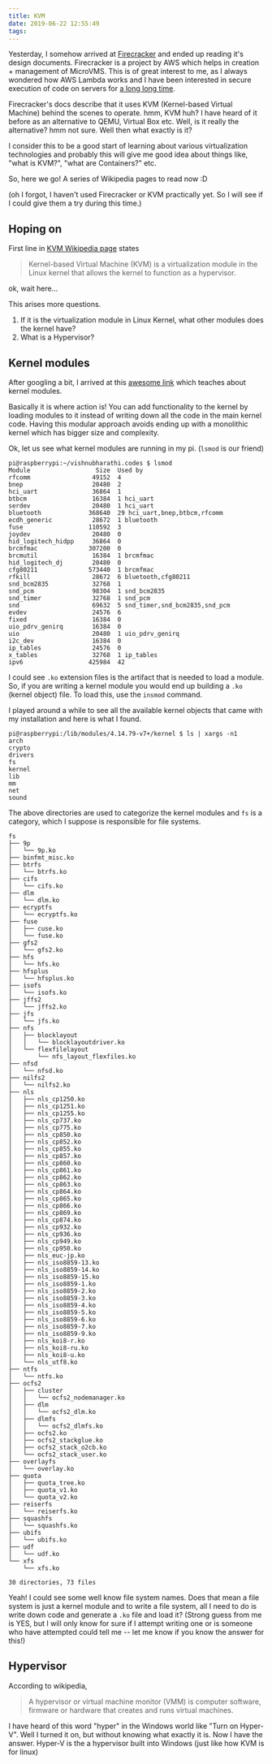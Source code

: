 ```yaml
---
title: KVM
date: 2019-06-22 12:55:49
tags:
---
```


Yesterday, I somehow arrived at [Firecracker](https://firecracker-microvm.github.io/) and ended up reading it's design documents. Firecracker is a project by AWS which helps in creation + management of MicroVMS. This is of great interest to me, as I always wondered how AWS Lambda works and I have been interested in secure execution of code on servers for [a long long time](https://github.com/scriptnull/compilex/commit/1d3a3fef1f3dd209aa64a9f38b55034fd318734d#diff-04c6e90faac2675aa89e2176d2eec7d8). 

Firecracker's docs describe that it uses KVM (Kernel-based Virtual Machine) behind the scenes to operate. hmm, KVM huh? I have heard of it before as an alternative to QEMU, Virtual Box etc. Well, is it really the alternative? hmm not sure. Well then what exactly is it?

I consider this to be a good start of learning about various virtualization technologies and probably this will give me good idea about things like, "what is KVM?", "what are Containers?" etc.

So, here we go! A series of Wikipedia pages to read now :D 

(oh I forgot, I haven't used Firecracker or KVM practically yet. So I will see if I could give them a try during this time.)


## Hoping on

First line in [KVM Wikipedia page](https://en.wikipedia.org/wiki/Kernel-based_Virtual_Machine) states

> Kernel-based Virtual Machine (KVM) is a virtualization module in the Linux kernel that allows the kernel to function as a hypervisor.

ok, wait here...

This arises more questions.

1. If it is the virtualization module in Linux Kernel, what other modules does the kernel have?
2. What is a Hypervisor?

## Kernel modules
After googling a bit, I arrived at this [awesome link](https://linux.die.net/lkmpg/x40.html) which teaches about kernel modules.

Basically it is where action is! You can add functionality to the kernel by loading modules to it instead of writing down all the code in the main kernel code. Having this modular approach avoids ending up with a monolithic kernel which has bigger size and complexity.

Ok, let us see what kernel modules are running in my pi. (`lsmod` is our friend)

```
pi@raspberrypi:~/vishnubharathi.codes $ lsmod 
Module                  Size  Used by
rfcomm                 49152  4
bnep                   20480  2
hci_uart               36864  1
btbcm                  16384  1 hci_uart
serdev                 20480  1 hci_uart
bluetooth             368640  29 hci_uart,bnep,btbcm,rfcomm
ecdh_generic           28672  1 bluetooth
fuse                  110592  3
joydev                 20480  0
hid_logitech_hidpp     36864  0
brcmfmac              307200  0
brcmutil               16384  1 brcmfmac
hid_logitech_dj        20480  0
cfg80211              573440  1 brcmfmac
rfkill                 28672  6 bluetooth,cfg80211
snd_bcm2835            32768  1
snd_pcm                98304  1 snd_bcm2835
snd_timer              32768  1 snd_pcm
snd                    69632  5 snd_timer,snd_bcm2835,snd_pcm
evdev                  24576  6
fixed                  16384  0
uio_pdrv_genirq        16384  0
uio                    20480  1 uio_pdrv_genirq
i2c_dev                16384  0
ip_tables              24576  0
x_tables               32768  1 ip_tables
ipv6                  425984  42
```

I could see `.ko` extension files is the artifact that is needed to load a module. So, if you are writing a kernel module you would end up building a `.ko` (kernel object) file. To load this, use the `insmod` command.

I played around a while to see all the available kernel objects that came with my installation and here is what I found.

```
pi@raspberrypi:/lib/modules/4.14.79-v7+/kernel $ ls | xargs -n1 
arch
crypto
drivers
fs
kernel
lib
mm
net
sound
```

The above directories are used to categorize the kernel modules and `fs` is a category, which I suppose is responsible for file systems.

```
fs
├── 9p
│   └── 9p.ko
├── binfmt_misc.ko
├── btrfs
│   └── btrfs.ko
├── cifs
│   └── cifs.ko
├── dlm
│   └── dlm.ko
├── ecryptfs
│   └── ecryptfs.ko
├── fuse
│   ├── cuse.ko
│   └── fuse.ko
├── gfs2
│   └── gfs2.ko
├── hfs
│   └── hfs.ko
├── hfsplus
│   └── hfsplus.ko
├── isofs
│   └── isofs.ko
├── jffs2
│   └── jffs2.ko
├── jfs
│   └── jfs.ko
├── nfs
│   ├── blocklayout
│   │   └── blocklayoutdriver.ko
│   └── flexfilelayout
│       └── nfs_layout_flexfiles.ko
├── nfsd
│   └── nfsd.ko
├── nilfs2
│   └── nilfs2.ko
├── nls
│   ├── nls_cp1250.ko
│   ├── nls_cp1251.ko
│   ├── nls_cp1255.ko
│   ├── nls_cp737.ko
│   ├── nls_cp775.ko
│   ├── nls_cp850.ko
│   ├── nls_cp852.ko
│   ├── nls_cp855.ko
│   ├── nls_cp857.ko
│   ├── nls_cp860.ko
│   ├── nls_cp861.ko
│   ├── nls_cp862.ko
│   ├── nls_cp863.ko
│   ├── nls_cp864.ko
│   ├── nls_cp865.ko
│   ├── nls_cp866.ko
│   ├── nls_cp869.ko
│   ├── nls_cp874.ko
│   ├── nls_cp932.ko
│   ├── nls_cp936.ko
│   ├── nls_cp949.ko
│   ├── nls_cp950.ko
│   ├── nls_euc-jp.ko
│   ├── nls_iso8859-13.ko
│   ├── nls_iso8859-14.ko
│   ├── nls_iso8859-15.ko
│   ├── nls_iso8859-1.ko
│   ├── nls_iso8859-2.ko
│   ├── nls_iso8859-3.ko
│   ├── nls_iso8859-4.ko
│   ├── nls_iso8859-5.ko
│   ├── nls_iso8859-6.ko
│   ├── nls_iso8859-7.ko
│   ├── nls_iso8859-9.ko
│   ├── nls_koi8-r.ko
│   ├── nls_koi8-ru.ko
│   ├── nls_koi8-u.ko
│   └── nls_utf8.ko
├── ntfs
│   └── ntfs.ko
├── ocfs2
│   ├── cluster
│   │   └── ocfs2_nodemanager.ko
│   ├── dlm
│   │   └── ocfs2_dlm.ko
│   ├── dlmfs
│   │   └── ocfs2_dlmfs.ko
│   ├── ocfs2.ko
│   ├── ocfs2_stackglue.ko
│   ├── ocfs2_stack_o2cb.ko
│   └── ocfs2_stack_user.ko
├── overlayfs
│   └── overlay.ko
├── quota
│   ├── quota_tree.ko
│   ├── quota_v1.ko
│   └── quota_v2.ko
├── reiserfs
│   └── reiserfs.ko
├── squashfs
│   └── squashfs.ko
├── ubifs
│   └── ubifs.ko
├── udf
│   └── udf.ko
└── xfs
    └── xfs.ko

30 directories, 73 files
```

Yeah! I could see some well know file system names. Does that mean a file system is just a kernel module and to write a file system, all I need to do is write down code and generate a `.ko` file and load it? (Strong guess from me is YES, but I will only know for sure if I attempt writing one or is someone who have attempted could tell me -- let me know if you know the answer for this!)

## Hypervisor

According to wikipedia, 

> A hypervisor or virtual machine monitor (VMM) is computer software, firmware or hardware that creates and runs virtual machines.  

I have heard of this word "hyper" in the Windows world like "Turn on Hyper-V". Well I turned it on, but without knowing what exactly it is. Now I have the answer. Hyper-V is the a hypervisor built into Windows (just like how KVM is for linux)
